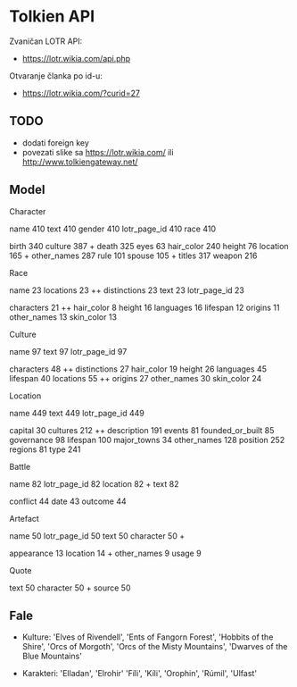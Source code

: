 # Tolkien API

Zvaničan LOTR API:
- https://lotr.wikia.com/api.php

Otvaranje članka po id-u:
- https://lotr.wikia.com/?curid=27

## TODO

- dodati foreign key
- povezati slike sa https://lotr.wikia.com/ ili http://www.tolkiengateway.net/

## Model

Character

  name 410
  text 410
  gender 410
  lotr_page_id 410
  race 410

  birth 340
  culture 387 +
  death 325
  eyes 63
  hair_color 240
  height 76
  location 165 +
  other_names 287
  rule 101
  spouse 105 +
  titles 317
  weapon 216

Race

  name 23
  locations 23 ++
  distinctions 23
  text 23
  lotr_page_id 23

  characters 21 ++
  hair_color 8
  height 16
  languages 16
  lifespan 12
  origins 11
  other_names 13
  skin_color 13

Culture

  name 97
  text 97
  lotr_page_id 97

  characters 48 ++
  distinctions 27
  hair_color 19
  height 26
  languages 45
  lifespan 40
  locations 55 ++
  origins 27
  other_names 30
  skin_color 24

Location

  name 449
  text 449
  lotr_page_id 449

  capital 30
  cultures 212 ++
  description 191
  events 81
  founded_or_built 85
  governance 98
  lifespan 100
  major_towns 34
  other_names 128
  position 252
  regions 81
  type 241

Battle

  name 82
  lotr_page_id 82
  location 82 +
  text 82

  conflict 44
  date 43
  outcome 44

Artefact

  name 50
  lotr_page_id 50
  text 50
  character 50 +

  appearance 13
  location 14 +
  other_names 9
  usage 9

Quote

  text 50
  character 50 +
  source 50

## Fale

- Kulture:
  'Elves of Rivendell',
  'Ents of Fangorn Forest',
  'Hobbits of the Shire',
  'Orcs of Morgoth',
  'Orcs of the Misty Mountains',
  'Dwarves of the Blue Mountains'

- Karakteri:
  'Elladan', 'Elrohir'
  'Fíli', 'Kíli', 'Orophin', 'Rúmil', 'Ulfast' 